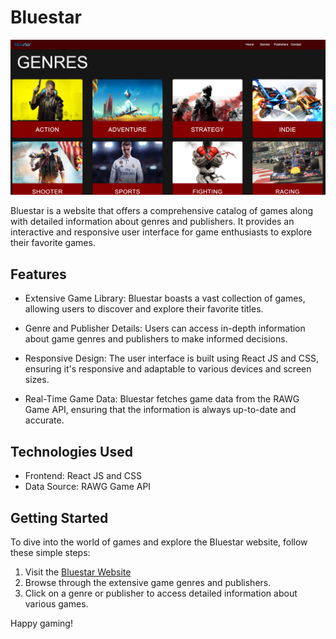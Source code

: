 # Bluestar

![Bluestar](bluestarlarge.png)

Bluestar is a website that offers a comprehensive catalog of games along with detailed information about genres and publishers. It provides an interactive and responsive user interface for game enthusiasts to explore their favorite games.

## Features

- Extensive Game Library: Bluestar boasts a vast collection of games, allowing users to discover and explore their favorite titles.

- Genre and Publisher Details: Users can access in-depth information about game genres and publishers to make informed decisions.

- Responsive Design: The user interface is built using React JS and CSS, ensuring it's responsive and adaptable to various devices and screen sizes.

- Real-Time Game Data: Bluestar fetches game data from the RAWG Game API, ensuring that the information is always up-to-date and accurate.

## Technologies Used

- Frontend: React JS and CSS
- Data Source: RAWG Game API

## Getting Started

To dive into the world of games and explore the Bluestar website, follow these simple steps:

1. Visit the [Bluestar Website](https://bluestarbyprashant.vercel.app)
2. Browse through the extensive game genres and publishers.
3. Click on a genre or publisher to access detailed information about various games.

Happy gaming!
